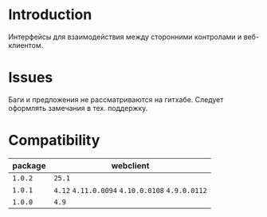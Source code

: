# Introduction

Интерфейсы для взаимодействия между сторонними контролами и веб-клиентом.

# Issues

Баги и предложения не рассматриваются на гитхабе. Следует оформлять замечания в тех. поддержку.

# Compatibility

|package|webclient|
|-------|---------|
|`1.0.2`|`25.1`|
|`1.0.1`|`4.12` `4.11.0.0094` `4.10.0.0108` `4.9.0.0112`|
|`1.0.0`|`4.9`|
